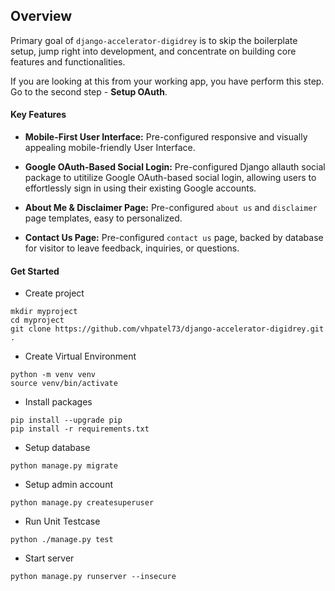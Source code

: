 ## Overview

Primary goal of `django-accelerator-digidrey` is to skip the boilerplate setup, jump right into development, and concentrate on building core features and functionalities.

If you are looking at this from your working app, you have perform this step. Go to the second step - **Setup OAuth**.

#### Key Features

- **Mobile-First User Interface:** Pre-configured responsive and visually appealing mobile-friendly User Interface.

- **Google OAuth-Based Social Login:** Pre-configured Django allauth social package to utitilize Google OAuth-based social login, allowing users to effortlessly sign in using their existing Google accounts.

- **About Me & Disclaimer Page:** Pre-configured `about us` and `disclaimer` page templates, easy to personalized. 

- **Contact Us Page:** Pre-configured `contact us` page, backed by database for visitor to leave feedback, inquiries, or questions. 


#### Get Started

* Create project

```
mkdir myproject
cd myproject
git clone https://github.com/vhpatel73/django-accelerator-digidrey.git .
```

* Create Virtual Environment
```
python -m venv venv
source venv/bin/activate
```

* Install packages
```
pip install --upgrade pip
pip install -r requirements.txt
```

* Setup database
```
python manage.py migrate
```

* Setup admin account
```
python manage.py createsuperuser
```

* Run Unit Testcase 
```
python ./manage.py test
```

* Start server
```
python manage.py runserver --insecure
```